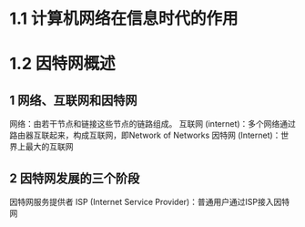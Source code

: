 # 1.1 计算机网络在信息时代的作用
# 1.2 因特网概述
## 1 网络、互联网和因特网
网络：由若干节点和链接这些节点的链路组成。
互联网 (internet)：多个网络通过路由器互联起来，构成互联网，即Network of Networks
因特网 (Internet)：世界上最大的互联网
## 2 因特网发展的三个阶段

因特网服务提供者 ISP (Internet Service Provider)：普通用户通过ISP接入因特网